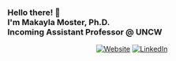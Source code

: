 <!-- ### Hi there 👋 -->

<!--
**makayla-moster/makayla-moster** is a ✨ _special_ ✨ repository because its `README.md` (this file) appears on your GitHub profile.

Here are some ideas to get you started:

- 🤖 I’m currently working on ...
- 🌱 I’m currently learning ...
- 👯 I’m looking to collaborate on ...
- 🤔 I’m looking for help with ...
- 💬 Ask me about ...
- 📫 How to reach me: ...
- 😄 Pronouns: ...
- ⚡ Fun fact: ...
-->


<h3>Hello there! 👋<br>I'm Makayla Moster, Ph.D.<br>Incoming Assistant Professor @ UNCW </h3>

<!--![](imgs/Readme_2.png)-->

<div align="center"> 
  
  [![Website][website-shield]][website-url]
  [![LinkedIn][linkedin-shield]][linkedin-url]
  <!--[![Email Me][email-shield]][email-url] -->
  
  
</div>







<!-- MARKDOWN LINKS & IMAGES -->
<!-- https://www.markdownguide.org/basic-syntax/#reference-style-links -->
[website-shield]: https://img.shields.io/badge/-makayla--moster.github.io-green?style=flat-square&logo=github&logoColor=white&link=https://makayla-moster.github.io/
[website-url]: https://makayla-moster.github.io/
[twitter-shield]: https://img.shields.io/badge/-@makaylamoster-blue?style=flat-square&logo=Twitter&logoColor=white&link=https://twitter.com/makaylamoster
[twitter-url]: https://twitter.com/makaylamoster 
[linkedin-shield]: https://img.shields.io/badge/-Makayla%20Moster-blue?style=flat-square&logo=Linkedin&logoColor=white&link=https://www.linkedin.com/in/mmoster/
[linkedin-url]: https://www.linkedin.com/in/mmoster/
<!--[email-shield]: https://img.shields.io/badge/-mmoster@clemson.edu-red?style=flat-square&logo=Gmail&logoColor=white&link=mailto:mmoster@clemson.edu
[email-url]: mailto:mmoster@clemson.edu-->
